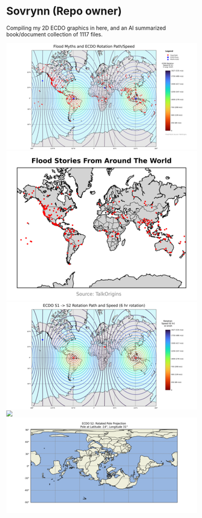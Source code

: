 # Sovrynn (Repo owner)

Compiling my 2D ECDO graphics in here, and an AI summarized book/document collection of 1117 files.

![](img/overlaid.png)
![](img/flood-stories-map-cropped.png)
![](img/rotation-speed.png)
![](img/bulge.png)
![](img/s2.png)